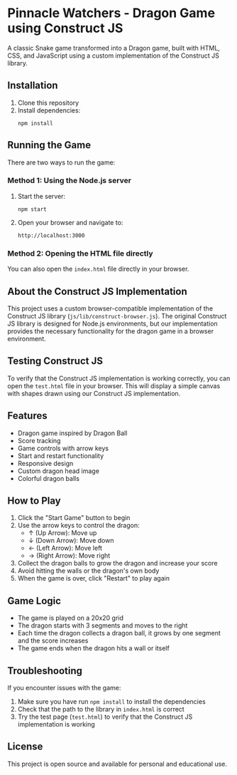 # Pinnacle Watchers - Dragon Game using Construct JS

A classic Snake game transformed into a Dragon game, built with HTML, CSS, and JavaScript using a custom implementation of the Construct JS library.

## Installation

1. Clone this repository
2. Install dependencies:
   ```
   npm install
   ```

## Running the Game

There are two ways to run the game:

### Method 1: Using the Node.js server

1. Start the server:
   ```
   npm start
   ```
2. Open your browser and navigate to:
   ```
   http://localhost:3000
   ```

### Method 2: Opening the HTML file directly

You can also open the `index.html` file directly in your browser.

## About the Construct JS Implementation

This project uses a custom browser-compatible implementation of the Construct JS library (`js/lib/construct-browser.js`). The original Construct JS library is designed for Node.js environments, but our implementation provides the necessary functionality for the dragon game in a browser environment.

## Testing Construct JS

To verify that the Construct JS implementation is working correctly, you can open the `test.html` file in your browser. This will display a simple canvas with shapes drawn using our Construct JS implementation.

## Features

- Dragon game inspired by Dragon Ball
- Score tracking
- Game controls with arrow keys
- Start and restart functionality
- Responsive design
- Custom dragon head image
- Colorful dragon balls

## How to Play

1. Click the "Start Game" button to begin
2. Use the arrow keys to control the dragon:
   - ↑ (Up Arrow): Move up
   - ↓ (Down Arrow): Move down
   - ← (Left Arrow): Move left
   - → (Right Arrow): Move right
3. Collect the dragon balls to grow the dragon and increase your score
4. Avoid hitting the walls or the dragon's own body
5. When the game is over, click "Restart" to play again

## Game Logic

- The game is played on a 20x20 grid
- The dragon starts with 3 segments and moves to the right
- Each time the dragon collects a dragon ball, it grows by one segment and the score increases
- The game ends when the dragon hits a wall or itself

## Troubleshooting

If you encounter issues with the game:

1. Make sure you have run `npm install` to install the dependencies
2. Check that the path to the library in `index.html` is correct
3. Try the test page (`test.html`) to verify that the Construct JS implementation is working

## License

This project is open source and available for personal and educational use.
